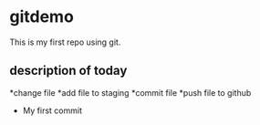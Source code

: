 # gitdemo
This is my first repo using git.

## description of today
*change file
*add file to staging
*commit file
*push file to github
* My first commit